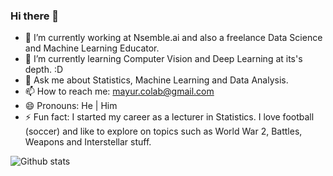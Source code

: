 ### Hi there 👋

<!--
**mayurmahurkar/mayurmahurkar** is a ✨ _special_ ✨ repository because its `README.md` (this file) appears on your GitHub profile.

Here are some ideas to get you started:
-->
- 🔭 I’m currently working at Nsemble.ai and also a freelance Data Science and Machine Learning Educator.
- 🌱 I’m currently learning Computer Vision and Deep Learning at its's depth. :D
- 💬 Ask me about Statistics, Machine Learning and Data Analysis.
- 📫 How to reach me: mayur.colab@gmail.com
- 😄 Pronouns: He | Him
- ⚡ Fun fact: I started my career as a lecturer in Statistics. I love football (soccer) and like to explore on topics such as World War 2, Battles, Weapons and Interstellar stuff.

![Github stats](https://github-readme-stats.vercel.app/api?username=mayurmahurkar)
